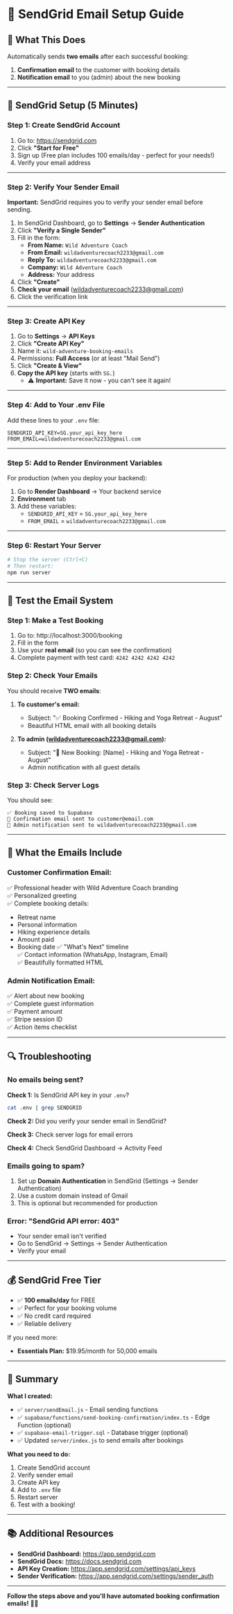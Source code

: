# 📧 SendGrid Email Setup Guide

## 🎯 What This Does

Automatically sends **two emails** after each successful booking:

1. **Confirmation email** to the customer with booking details
2. **Notification email** to you (admin) about the new booking

---

## 🚀 SendGrid Setup (5 Minutes)

### **Step 1: Create SendGrid Account**

1. Go to: https://sendgrid.com
2. Click **"Start for Free"**
3. Sign up (Free plan includes 100 emails/day - perfect for your needs!)
4. Verify your email address

---

### **Step 2: Verify Your Sender Email**

**Important:** SendGrid requires you to verify your sender email before sending.

1. In SendGrid Dashboard, go to **Settings** → **Sender Authentication**
2. Click **"Verify a Single Sender"**
3. Fill in the form:
   - **From Name:** `Wild Adventure Coach`
   - **From Email:** `wildadventurecoach2233@gmail.com`
   - **Reply To:** `wildadventurecoach2233@gmail.com`
   - **Company:** `Wild Adventure Coach`
   - **Address:** Your address
4. Click **"Create"**
5. **Check your email** (wildadventurecoach2233@gmail.com)
6. Click the verification link

---

### **Step 3: Create API Key**

1. Go to **Settings** → **API Keys**
2. Click **"Create API Key"**
3. Name it: `wild-adventure-booking-emails`
4. Permissions: **Full Access** (or at least "Mail Send")
5. Click **"Create & View"**
6. **Copy the API key** (starts with `SG.`)
   - ⚠️ **Important:** Save it now - you can't see it again!

---

### **Step 4: Add to Your .env File**

Add these lines to your `.env` file:

```env
SENDGRID_API_KEY=SG.your_api_key_here
FROM_EMAIL=wildadventurecoach2233@gmail.com
```

---

### **Step 5: Add to Render Environment Variables**

For production (when you deploy your backend):

1. Go to **Render Dashboard** → Your backend service
2. **Environment** tab
3. Add these variables:
   - `SENDGRID_API_KEY` = `SG.your_api_key_here`
   - `FROM_EMAIL` = `wildadventurecoach2233@gmail.com`

---

### **Step 6: Restart Your Server**

```bash
# Stop the server (Ctrl+C)
# Then restart:
npm run server
```

---

## 🧪 Test the Email System

### **Step 1: Make a Test Booking**

1. Go to: http://localhost:3000/booking
2. Fill in the form
3. Use your **real email** (so you can see the confirmation)
4. Complete payment with test card: `4242 4242 4242 4242`

### **Step 2: Check Your Emails**

You should receive **TWO emails**:

1. **To customer's email:**
   - Subject: "✅ Booking Confirmed - Hiking and Yoga Retreat - August"
   - Beautiful HTML email with all booking details
   
2. **To admin (wildadventurecoach2233@gmail.com):**
   - Subject: "🎉 New Booking: [Name] - Hiking and Yoga Retreat - August"
   - Admin notification with all guest details

### **Step 3: Check Server Logs**

You should see:
```
✅ Booking saved to Supabase
📧 Confirmation email sent to customer@email.com
📧 Admin notification sent to wildadventurecoach2233@gmail.com
```

---

## 📧 What the Emails Include

### **Customer Confirmation Email:**

✅ Professional header with Wild Adventure Coach branding  
✅ Personalized greeting  
✅ Complete booking details:
  - Retreat name
  - Personal information
  - Hiking experience details
  - Amount paid
  - Booking date
✅ "What's Next" timeline  
✅ Contact information (WhatsApp, Instagram, Email)  
✅ Beautifully formatted HTML  

### **Admin Notification Email:**

✅ Alert about new booking  
✅ Complete guest information  
✅ Payment amount  
✅ Stripe session ID  
✅ Action items checklist  

---

## 🔍 Troubleshooting

### **No emails being sent?**

**Check 1:** Is SendGrid API key in your `.env`?
```bash
cat .env | grep SENDGRID
```

**Check 2:** Did you verify your sender email in SendGrid?

**Check 3:** Check server logs for email errors

**Check 4:** Check SendGrid Dashboard → Activity Feed

### **Emails going to spam?**

1. Set up **Domain Authentication** in SendGrid (Settings → Sender Authentication)
2. Use a custom domain instead of Gmail
3. This is optional but recommended for production

### **Error: "SendGrid API error: 403"**

- Your sender email isn't verified
- Go to SendGrid → Settings → Sender Authentication
- Verify your email

---

## 💰 SendGrid Free Tier

- ✅ **100 emails/day** for FREE
- ✅ Perfect for your booking volume
- ✅ No credit card required
- ✅ Reliable delivery

If you need more:
- **Essentials Plan:** $19.95/month for 50,000 emails

---

## 🎯 Summary

**What I created:**
- ✅ `server/sendEmail.js` - Email sending functions
- ✅ `supabase/functions/send-booking-confirmation/index.ts` - Edge Function (optional)
- ✅ `supabase-email-trigger.sql` - Database trigger (optional)
- ✅ Updated `server/index.js` to send emails after bookings

**What you need to do:**
1. Create SendGrid account
2. Verify sender email
3. Create API key
4. Add to `.env` file
5. Restart server
6. Test with a booking!

---

## 📚 Additional Resources

- **SendGrid Dashboard:** https://app.sendgrid.com
- **SendGrid Docs:** https://docs.sendgrid.com
- **API Key Creation:** https://app.sendgrid.com/settings/api_keys
- **Sender Verification:** https://app.sendgrid.com/settings/sender_auth

---

**Follow the steps above and you'll have automated booking confirmation emails!** 📧✨

